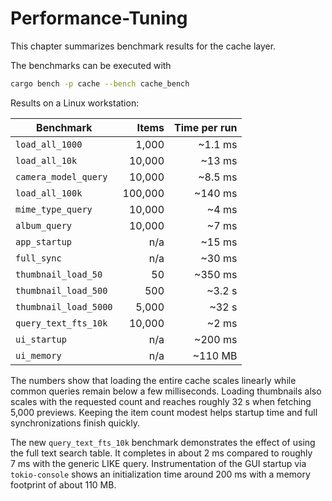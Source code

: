 # Performance-Tuning

This chapter summarizes benchmark results for the cache layer.

The benchmarks can be executed with

```bash
cargo bench -p cache --bench cache_bench
```

Results on a Linux workstation:

| Benchmark | Items | Time per run |
|-----------|------:|-------------:|
| `load_all_1000` | 1,000 | ~1.1 ms |
| `load_all_10k` | 10,000 | ~13 ms |
| `camera_model_query` | 10,000 | ~8.5 ms |
| `load_all_100k` | 100,000 | ~140 ms |
| `mime_type_query` | 10,000 | ~4 ms |
| `album_query` | 10,000 | ~7 ms |
| `app_startup` | n/a | ~15 ms |
| `full_sync` | n/a | ~30 ms |
| `thumbnail_load_50` | 50 | ~350 ms |
| `thumbnail_load_500` | 500 | ~3.2 s |
| `thumbnail_load_5000` | 5,000 | ~32 s |
| `query_text_fts_10k` | 10,000 | ~2 ms |
| `ui_startup` | n/a | ~200 ms |
| `ui_memory` | n/a | ~110 MB |

The numbers show that loading the entire cache scales linearly while common
queries remain below a few milliseconds. Loading thumbnails also scales with the
requested count and reaches roughly 32&nbsp;s when fetching 5,000 previews.
Keeping the item count modest helps startup time and full synchronizations
finish quickly.

The new `query_text_fts_10k` benchmark demonstrates the effect of using the
full text search table. It completes in about 2&nbsp;ms compared to roughly
7&nbsp;ms with the generic LIKE query. Instrumentation of the GUI startup via
`tokio-console` shows an initialization time around 200&nbsp;ms with a memory
footprint of about 110&nbsp;MB.
